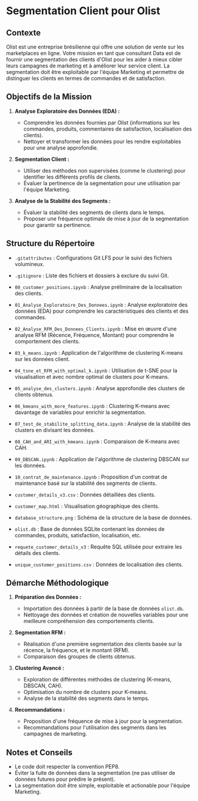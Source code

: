 
# Segmentation Client pour Olist

## Contexte

Olist est une entreprise brésilienne qui offre une solution de vente sur les marketplaces en ligne. Votre mission en tant que consultant Data est de fournir une segmentation des clients d'Olist pour les aider à mieux cibler leurs campagnes de marketing et à améliorer leur service client. La segmentation doit être exploitable par l'équipe Marketing et permettre de distinguer les clients en termes de commandes et de satisfaction.

## Objectifs de la Mission

1. **Analyse Exploratoire des Données (EDA) :** 
   - Comprendre les données fournies par Olist (informations sur les commandes, produits, commentaires de satisfaction, localisation des clients).
   - Nettoyer et transformer les données pour les rendre exploitables pour une analyse approfondie.

2. **Segmentation Client :**
   - Utiliser des méthodes non supervisées (comme le clustering) pour identifier les différents profils de clients.
   - Évaluer la pertinence de la segmentation pour une utilisation par l'équipe Marketing.

3. **Analyse de la Stabilité des Segments :**
   - Évaluer la stabilité des segments de clients dans le temps.
   - Proposer une fréquence optimale de mise à jour de la segmentation pour garantir sa pertinence.

## Structure du Répertoire

- `.gitattributes` : Configurations Git LFS pour le suivi des fichiers volumineux.
- `.gitignore` : Liste des fichiers et dossiers à exclure du suivi Git.
- `00_customer_positions.ipynb` : Analyse préliminaire de la localisation des clients.
- `01_Analyse_Exploratoire_Des_Donnees.ipynb` : Analyse exploratoire des données (EDA) pour comprendre les caractéristiques des clients et des commandes.
- `02_Analyse_RFM_Des_Donnees_Clients.ipynb` : Mise en œuvre d'une analyse RFM (Récence, Fréquence, Montant) pour comprendre le comportement des clients.
- `03_k_means.ipynb` : Application de l'algorithme de clustering K-means sur les données client.
- `04_tsne_et_RFM_with_optimal_k.ipynb` : Utilisation de t-SNE pour la visualisation et avec nombre optimal de clusters pour K-means.
- `05_analyse_des_clusters.ipynb` : Analyse approfondie des clusters de clients obtenus.
- `06_kmeans_with_more_features.ipynb` : Clustering K-means avec davantage de variables pour enrichir la segmentation.
- `07_test_de_stabilite_splitting_data.ipynb` : Analyse de la stabilité des clusters en divisant les données.
- `08_CAH_and_ARI_with_kmeans.ipynb` : Comparaison de K-means avec CAH.
- `09_DBSCAN.ipynb` : Application de l'algorithme de clustering DBSCAN sur les données.
- `10_contrat_de_maintenance.ipynb` : Proposition d'un contrat de maintenance basé sur la stabilité des segments de clients.

- `customer_details_v3.csv` : Données détaillées des clients.
- `customer_map.html` : Visualisation géographique des clients.
- `database_structure.png` : Schéma de la structure de la base de données.
- `olist.db` : Base de données SQLite contenant les données de commandes, produits, satisfaction, localisation, etc.
- `requete_customer_details_v3` : Requête SQL utilisée pour extraire les détails des clients.
- `unique_customer_positions.csv` : Données de localisation des clients.

## Démarche Méthodologique

1. **Préparation des Données :**
   - Importation des données à partir de la base de données `olist.db`.
   - Nettoyage des données et création de nouvelles variables pour une meilleure compréhension des comportements clients.

2. **Segmentation RFM :**
   - Réalisation d'une première segmentation des clients basée sur la récence, la fréquence, et le montant (RFM).
   - Comparaison des groupes de clients obtenus.

3. **Clustering Avancé :**
   - Exploration de différentes méthodes de clustering (K-means, DBSCAN, CAH).
   - Optimisation du nombre de clusters pour K-means.
   - Analyse de la stabilité des segments dans le temps.

4. **Recommandations :**
   - Proposition d'une fréquence de mise à jour pour la segmentation.
   - Recommandations pour l'utilisation des segments dans les campagnes de marketing.

## Notes et Conseils
- Le code doit respecter la convention PEP8.
- Éviter la fuite de données dans la segmentation (ne pas utiliser de données futures pour prédire le présent).
- La segmentation doit être simple, exploitable et actionable pour l'équipe Marketing.

